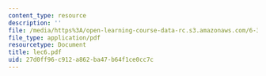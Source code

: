 ```yaml
---
content_type: resource
description: ''
file: /media/https%3A/open-learning-course-data-rc.s3.amazonaws.com/6-336j-introduction-to-numerical-simulation-sma-5211-fall-2003/27d0ff96c912a862ba47b64f1ce0cc7c_lec6.pdf
file_type: application/pdf
resourcetype: Document
title: lec6.pdf
uid: 27d0ff96-c912-a862-ba47-b64f1ce0cc7c
---
```

